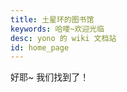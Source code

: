 ```yaml
---
title: 土星环的图书馆
keywords: 哈喽~欢迎光临
desc: yono 的 wiki 文档站
id: home_page
---
```


<div>
    <!-- <script src="/static/js/scrolloverflow.min.js"></script> -->
    <script src="/static/js/jquery.fullpage.min.js"></script>
    <link rel="stylesheet" href="/static/css/jquery.fullpage.min.css" type="text/css" />
</div>

<div id="fullpage">
    <div class="section" style="height: 70vh;">
        <!-- <div>
            <h1><span>wiki</span></h1>
        </div> -->
        <div>
            <a>好耶~ 我们找到了！</a>
        </div>
        <!-- <div class="big_btn_wrapper">
            <div class="big_btn">
                <a href="/modbusX/zh_hans/">modbusX</a>
            </div>
        </div> -->
    </div>
</div>


<canvas id="backgroundCanvas" style="top:0; bottom:0; left:0; right:0; position:fixed; z-index: -99;">
</canvas>

<canvas id="backgroundCanvas" style="top:0; bottom:0; left:0; right:0; position:fixed; z-index: -99;">
</canvas>
<script>
    var isDark = false;
    function createCanvas(dark = null) {
        var c = document.getElementById("backgroundCanvas");
        c.height = document.body.clientHeight;
        c.width = document.body.clientWidth;
        var ctx = c.getContext("2d");
        if (dark == null) {
            if (getTheme() == "dark") {
                dark = true;
            } else {
                dark = false;
            }
        }
        if (dark) {
            ctx.fillStyle = "#171717";
            isDark = true;
        } else {
            ctx.fillStyle = "#f6f6f6";
            isDark = false;
        }
        var rect = [
            [0.05, 0.3, 0.05, 0.03],
            [0.1, 0.6, 0.05, 0.03],
            [0.12, 0.4, 0.05, 0.13],
            [0.22, 0.35, 0.13, 0.12],
            [0.05, 0.8, 0.1, 0.1],
            [0.18, 0.7, 0.16, 0.14],
            [0.95, 0.2, 0.05, 0.03],
            [0.9, 0.6, 0.05, 0.03],
            [0.7, 0.5, 0.05, 0.13],
            [0.78, 0.35, 0.13, 0.12],
            [0.8, 0.8, 0.16, 0.14],
            [0.6, 0.7, 0.1, 0.24],
        ];
        rect.forEach(function (v, index, array) {
            ctx.fillRect(v[0] * c.width, v[1] * c.height, v[2] * c.width, v[3] * c.height);
        });
    }
    $(window).resize(function () {
        createCanvas();
    });
    $("#themes").on("click", function () {
        createCanvas(!isDark);
    });
    $().ready(function () {
        createCanvas();
    });
</script>